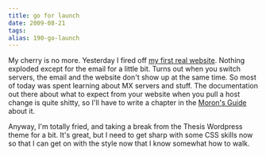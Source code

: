 ```yaml
---
title: go for launch
date: 2009-08-21
tags: 
alias: 190-go-launch
---
```


My cherry is no more. Yesterday I fired off [my first real website](http://railroadearth.com). Nothing exploded except for the email for a little bit. Turns out when you switch servers, the email and the website don't show up at the same time. So most of today was spent learning about MX servers and stuff. The documentation out there about what to expect from your website when you pull a host change is quite shitty, so I'll have to write a chapter in the [Moron's Guide](http://ignoredByDinosaurs.com/category/the-book/) about it.

Anyway, I'm totally fried, and taking a break from the Thesis Wordpress theme for a bit. It's great, but I need to get sharp with some CSS skills now so that I can get on with the style now that I know somewhat how to walk.